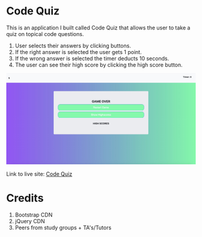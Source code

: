 # Code Quiz

This is an application I built called Code Quiz that allows the user to take a quiz on topical code questions.

1. User selects their answers by clicking buttons.
2. If the right answer is selected the user gets 1 point.
3. If the wrong answer is selected the timer deducts 10 seconds.
4. The user can see their high score by clicking the high score button.

![Code Quiz](assests/codequizpic.jpg)

Link to live site: [Code Quiz](https://portercol.github.io/Code-Quiz/)

# Credits

1. Bootstrap CDN
2. jQuery CDN
3. Peers from study groups + TA's/Tutors